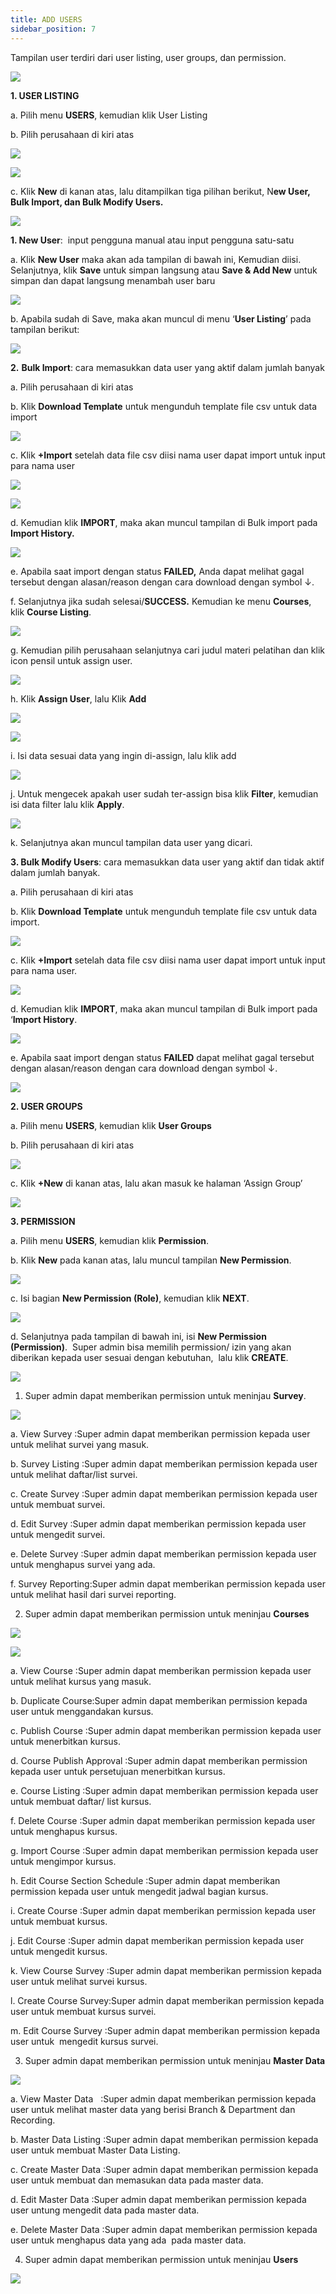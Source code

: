```yaml
---
title: ADD USERS
sidebar_position: 7
---
```

Tampilan user terdiri dari user listing, user groups, dan permission.

![](/img/enterprise-admin-user-1.png)

**1. USER LISTING**

a. Pilih menu **USERS**, kemudian klik User Listing

b. Pilih perusahaan di kiri atas

![](/img/enterprise-admin-user-2.png)

![](/img/enterprise-admin-user-3.png)

c. Klik **New** di kanan atas, lalu ditampilkan tiga pilihan berikut, N**ew User, Bulk Import, dan Bulk Modify Users.**

![](/img/enterprise-admin-user-4.png)

**1. New User**:  input pengguna manual atau input pengguna satu-satu 

   a. Klik **New User** maka akan ada tampilan di bawah ini, Kemudian diisi. Selanjutnya, klik **Save** untuk simpan langsung atau **Save & Add New** untuk simpan dan dapat langsung menambah user baru

![](/img/enterprise-admin-user-5.png)

   b. Apabila sudah di Save, maka akan muncul di menu ‘**User Listing**’ pada tampilan berikut:

![](/img/enterprise-admin-user-6.png)

**2.** **Bulk Import**: cara memasukkan data user yang aktif dalam jumlah banyak

   a. Pilih perusahaan di kiri atas

   b. Klik **Download Template** untuk mengunduh template file csv untuk data import

![](/img/enterprise-admin-user-7.png)

   c. Klik **+Import** setelah data file csv diisi nama user dapat import untuk input para nama user

![](/img/enterprise-admin-user-8.png)

![](/img/enterprise-admin-user-9.png)

   d. Kemudian klik **IMPORT**, maka akan muncul tampilan di Bulk import pada **Import History.**

![](/img/enterprise-admin-user-10.png)

   e. Apabila saat import dengan status **FAILED,** Anda dapat melihat gagal tersebut dengan alasan/reason dengan cara download dengan symbol ↓.

   f. Selanjutnya jika sudah selesai/**SUCCESS.** Kemudian ke menu **Courses**, klik **Course Listing**.

![](/img/enterprise-admin-user-11.png)

   g. Kemudian pilih perusahaan selanjutnya cari judul materi pelatihan dan klik icon pensil untuk assign user. 

![](/img/enterprise-admin-user12.png)

   h. Klik **Assign User**, lalu Klik **Add**

![](/img/enterprise-admin-user-13.png)



![](/img/enterprise-admin-user-14.png)

   i. Isi data sesuai data yang ingin di-assign, lalu klik add

![](/img/enterprise-admin-user-15.png)

   j. Untuk mengecek apakah user sudah ter-assign bisa klik **Filter**, kemudian isi data filter lalu klik **Apply**.

![](/img/enterprise-admin-user-16.png)

   k. Selanjutnya akan muncul tampilan data user yang dicari.

**3. Bulk Modify Users**: cara memasukkan data user yang aktif dan tidak aktif dalam jumlah banyak.

   a. Pilih perusahaan di kiri atas

   b. Klik **Download Template** untuk mengunduh template file csv untuk data import.

![](/img/enterprise-admin-user-17.png)

   c. Klik **+Import** setelah data file csv diisi nama user dapat import untuk input para nama user.

![](/img/enterprise-admin-user-18.png)

   d. Kemudian klik **IMPORT**, maka akan muncul tampilan di Bulk import pada ‘**Import History**.

![](/img/enterprise-admin-user-19.png)

   e. Apabila saat import dengan status **FAILED** dapat melihat gagal tersebut dengan alasan/reason dengan cara download dengan symbol ↓.

![](/img/enterprise-admin-user-20.png)

**2. USER GROUPS**

   a. Pilih menu **USERS**, kemudian klik **User Groups**

   b. Pilih perusahaan di kiri atas

![](/img/enterprise-admin-user-21.png)

   c. Klik **+New** di kanan atas, lalu akan masuk ke halaman ‘Assign Group’

![](/img/enterprise-admin-user-22.png)

**3. PERMISSION**

   a. Pilih menu **USERS**, kemudian klik **Permission**.

   b. Klik **New** pada kanan atas, lalu muncul tampilan **New Permission**.

![](/img/enterprise-admin-user-25.png)

   c. Isi bagian **New Permission (Role)**, kemudian klik **NEXT**.

![](/img/enterprise-admin-user-26.png)

   d. Selanjutnya pada tampilan di bawah ini, isi **New Permission (Permission)**.  Super admin bisa memilih permission/ izin yang akan diberikan kepada user sesuai dengan kebutuhan,  lalu klik **CREATE**.

![](/img/enterprise-admin-user-27.png)

1. Super admin dapat memberikan permission untuk meninjau **Survey**.

![](/img/enterprise-admin-user-28.png)

   a. View Survey	:Super admin dapat memberikan permission kepada user untuk melihat survei yang masuk.

   b. Survey Listing	:Super admin dapat memberikan permission kepada user untuk melihat daftar/list survei.

   c. Create Survey	:Super admin dapat memberikan permission kepada user untuk membuat survei.

   d. Edit Survey	:Super admin dapat memberikan permission kepada user untuk mengedit survei.

   e. Delete Survey	:Super admin dapat memberikan permission kepada user untuk menghapus survei yang ada.

   f. Survey Reporting:Super admin dapat memberikan permission kepada user untuk melihat hasil dari survei reporting.



2. Super admin dapat memberikan permission untuk meninjau **Courses**

![](/img/enterprise-admin-user-29.png)

![](/img/enterprise-admin-user-30.png)

   a. View Course	:Super admin dapat memberikan permission kepada user untuk melihat kursus yang masuk.

   b. Duplicate Course:Super admin dapat memberikan permission kepada user untuk menggandakan kursus.

   c. Publish Course	:Super admin dapat memberikan permission kepada user untuk menerbitkan kursus.

   d. Course Publish Approval	:Super admin dapat memberikan permission kepada user untuk persetujuan menerbitkan kursus.

   e. Course Listing	:Super admin dapat memberikan permission kepada user untuk membuat daftar/ list kursus.

   f. Delete Course	:Super admin dapat memberikan permission kepada user untuk menghapus kursus.

  g. Import Course	:Super admin dapat memberikan permission kepada user untuk mengimpor kursus.

   h. Edit Course Section Schedule	:Super admin dapat memberikan permission kepada user untuk mengedit jadwal bagian kursus.

   i. Create Course	:Super admin dapat memberikan permission kepada user untuk membuat kursus.

   j. Edit Course	:Super admin dapat memberikan permission kepada user untuk mengedit kursus.

   k. View Course Survey :Super admin dapat memberikan permission kepada user untuk melihat survei kursus.

   l. Create Course Survey:Super admin dapat memberikan permission kepada user untuk membuat kursus survei.

   m. Edit Course Survey :Super admin dapat memberikan permission kepada user untuk  mengedit kursus survei.



3. Super admin dapat memberikan permission untuk meninjau **Master Data**

![](/img/enterprise-admin-user-31.png)

   a. View Master Data	  :Super admin dapat memberikan permission kepada user untuk melihat master data yang berisi Branch & Department dan Recording.

   b. Master Data Listing :Super admin dapat memberikan permission kepada user untuk membuat Master Data Listing.

   c. Create Master Data :Super admin dapat memberikan permission kepada user untuk membuat dan memasukan data pada master data.

   d. Edit Master Data     :Super admin dapat memberikan permission kepada user untung mengedit data pada master data.

   e. Delete Master Data :Super admin dapat memberikan permission kepada user untuk menghapus data yang ada  pada master data.



4. Super admin dapat memberikan permission untuk meninjau **Users**

![](/img/enterprise-admin-user-32.png)
